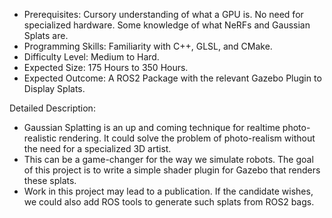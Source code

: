 - Prerequisites: Cursory understanding of what a GPU is. No need for specialized hardware. Some knowledge of what NeRFs and Gaussian Splats are.
- Programming Skills: Familiarity with C++, GLSL, and CMake.
- Difficulty Level: Medium to Hard.
- Expected Size: 175 Hours to 350 Hours.
- Expected Outcome: A ROS2 Package with the relevant Gazebo Plugin to Display Splats.

Detailed Description:
- Gaussian Splatting is an up and coming technique for realtime photo-realistic rendering. It could solve the problem of photo-realism without the need for a specialized 3D artist. 
- This can be a game-changer for the way we simulate robots. The goal of this project is to write a simple shader plugin for Gazebo that renders these splats. 
- Work in this project may lead to a publication. If the candidate wishes, we could also add ROS tools to generate such splats from ROS2 bags.
